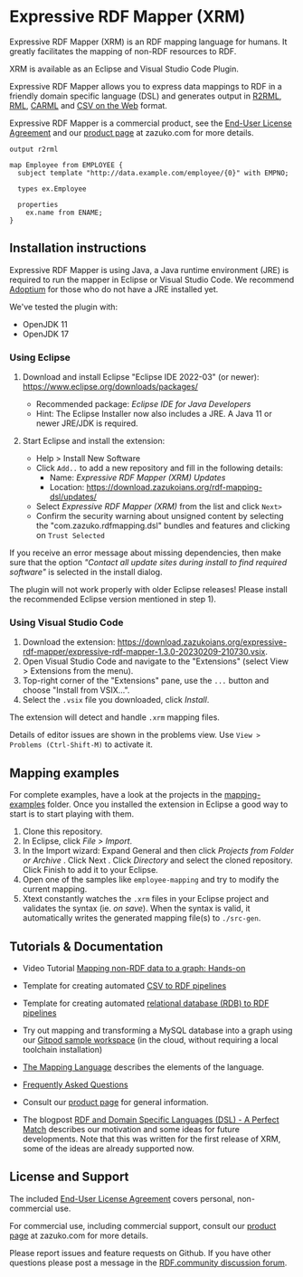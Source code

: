 # Expressive RDF Mapper (XRM)

Expressive RDF Mapper (XRM) is an RDF mapping language for humans. It greatly facilitates the mapping of non-RDF resources to RDF.

XRM is available as an Eclipse and Visual Studio Code Plugin.

Expressive RDF Mapper allows you to express data mappings to RDF in a friendly domain specific language (DSL) and generates output in
[R2RML](http://www.w3.org/TR/r2rml/), [RML](https://rml.io/specs/rml/), [CARML](https://github.com/carml/carml) and [CSV on the Web](https://w3c.github.io/csvw/primer/) format.

Expressive RDF Mapper is a commercial product, see the [End-User License Agreement](EULA.md) and our [product page](https://zazuko.com/products/expressive-rdf-mapper/) at zazuko.com for more details.

```
output r2rml

map Employee from EMPLOYEE {
  subject template "http://data.example.com/employee/{0}" with EMPNO;

  types ex.Employee

  properties
    ex.name from ENAME;
}
```


## Installation instructions

Expressive RDF Mapper is using Java, a Java runtime environment (JRE) is required to run the mapper in Eclipse or Visual Studio Code. We recommend [Adoptium](https://adoptium.net/) for those who do not have a JRE installed yet.

We've tested the plugin with:

* OpenJDK 11
* OpenJDK 17

### Using Eclipse

1) Download and install Eclipse "Eclipse IDE 2022-03" (or newer): https://www.eclipse.org/downloads/packages/
   * Recommended package: *Eclipse IDE for Java Developers*
   * Hint: The Eclipse Installer now also includes a JRE. A Java 11 or newer JRE/JDK is required.

2) Start Eclipse and install the extension:
   * Help > Install New Software
   * Click `Add..` to add a new repository and fill in the following details:
     * Name: *Expressive RDF Mapper (XRM) Updates*
     * Location: https://download.zazukoians.org/rdf-mapping-dsl/updates/
   * Select *Expressive RDF Mapper (XRM)* from the list and click `Next>`
   * Confirm the security warning about unsigned content by selecting the "com.zazuko.rdfmapping.dsl" bundles and features and clicking on `Trust Selected`

If you receive an error message about missing dependencies, then make sure that the option *"Contact all update sites during install to find required software"* is selected in the install dialog.

The plugin will not work properly with older Eclipse releases! Please install the recommended Eclipse version mentioned in step 1).

### Using Visual Studio Code

1. Download the extension: <https://download.zazukoians.org/expressive-rdf-mapper/expressive-rdf-mapper-1.3.0-20230209-210730.vsix>.
1. Open Visual Studio Code and navigate to the "Extensions" (select View > Extensions from the menu).
1. Top-right corner of the "Extensions" pane, use the `...` button and choose "Install from VSIX…".
1. Select the `.vsix` file you downloaded, click *Install*.

The extension will detect and handle `.xrm` mapping files.

Details of editor issues are shown in the problems view. Use `View > Problems (Ctrl-Shift-M)` to activate it.

## Mapping examples

For complete examples, have a look at the projects in the [mapping-examples](mapping-examples) folder.
Once you installed the extension in Eclipse a good way to start is to start playing with them.

1. Clone this repository.
2. In Eclipse, click _File > Import_.
3. In the Import wizard: Expand General and then click _Projects from Folder or Archive_ . Click Next . Click _Directory_ and select the cloned repository. Click Finish to add it to your Eclipse.
4. Open one of the samples like `employee-mapping` and try to modify the current mapping.
5. Xtext constantly watches the `.xrm` files in your Eclipse project and validates the syntax (ie. *on save*). When the syntax is valid, it automatically writes the generated mapping file(s) to `./src-gen`.

## Tutorials & Documentation

* Video Tutorial [Mapping non-RDF data to a graph: Hands-on](https://youtu.be/gl2qzXmJypw)
* Template for creating automated [CSV to RDF pipelines](https://github.com/zazuko/xrm-csvw-workflow)
* Template for creating automated [relational database (RDB) to RDF pipelines](https://github.com/zazuko/xrm-r2rml-workflow)
* Try out mapping and transforming a MySQL database into a graph using our [Gitpod sample workspace](https://github.com/zazuko/gitpod-example) (in the cloud, without requiring a local toolchain installation)

* [The Mapping Language](documentation/mapping-language.md) describes the elements of the language.
* [Frequently Asked Questions](FAQ.md)
* Consult our [product page](https://zazuko.com/products/expressive-rdf-mapper/) for general information.
* The blogpost [RDF and Domain Specific Languages (DSL) - A Perfect Match](https://zazuko.com/blog/rdf-and-dsl-a-perfect-match) describes our motivation and some ideas for future developments. Note that this was written for the first release of XRM, some of the ideas are already supported now.

## License and Support

The included [End-User License Agreement](EULA.md) covers personal, non-commercial use.

For commercial use, including commercial support, consult our [product page](https://zazuko.com/products/expressive-rdf-mapper/) at zazuko.com for more details.

Please report issues and feature requests on Github. If you have other questions please post a message in the [RDF.community discussion forum](https://github.com/rdf-community/discussions/discussions).

